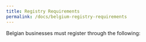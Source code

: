 ```yaml
---
title: Registry Requirements
permalink: /docs/belgium-registry-requirements
---
```

Belgian businesses must register through the following: 
 
 
